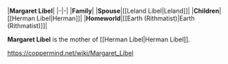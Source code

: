 |**Margaret Libel**|
|-|-|
|**Family**|
|**Spouse**|[[Leland Libel\|Leland]]|
|**Children**|[[Herman Libel\|Herman]]|
|**Homeworld**|[[Earth (Rithmatist)\|Earth (Rithmatist)]]|

**Margaret Libel** is the mother of [[Herman Libel\|Herman Libel]].



https://coppermind.net/wiki/Margaret_Libel